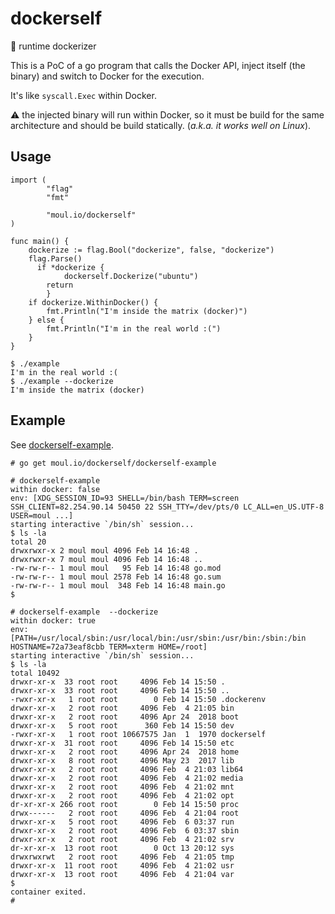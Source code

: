 # dockerself
:whale: runtime dockerizer

This is a PoC of a go program that calls the Docker API, inject itself (the binary) and switch to Docker for the execution.

It's like `syscall.Exec` within Docker.

:warning: the injected binary will run within Docker, so it must be build for the same architecture and should be build statically. (_a.k.a. it works well on Linux_).

## Usage

```golang
import (
        "flag"
        "fmt"

        "moul.io/dockerself"
)

func main() {
    dockerize := flag.Bool("dockerize", false, "dockerize")
    flag.Parse()
	  if *dockerize {
		    dockerself.Dockerize("ubuntu")
        return
		}
    if dockerize.WithinDocker() {
        fmt.Println("I'm inside the matrix (docker)")
    } else {
        fmt.Println("I'm in the real world :(")
    }
}
```

```console
$ ./example
I'm in the real world :(
$ ./example --dockerize
I'm inside the matrix (docker)
```

## Example

See [dockerself-example](./dockerself-example/).

```console
# go get moul.io/dockerself/dockerself-example
```

```console
# dockerself-example
within docker: false
env: [XDG_SESSION_ID=93 SHELL=/bin/bash TERM=screen SSH_CLIENT=82.254.90.14 50450 22 SSH_TTY=/dev/pts/0 LC_ALL=en_US.UTF-8 USER=moul ...]
starting interactive `/bin/sh` session...
$ ls -la
total 20
drwxrwxr-x 2 moul moul 4096 Feb 14 16:48 .
drwxrwxr-x 7 moul moul 4096 Feb 14 16:48 ..
-rw-rw-r-- 1 moul moul   95 Feb 14 16:48 go.mod
-rw-rw-r-- 1 moul moul 2578 Feb 14 16:48 go.sum
-rw-rw-r-- 1 moul moul  348 Feb 14 16:48 main.go
$
```

```console
# dockerself-example  --dockerize
within docker: true
env: [PATH=/usr/local/sbin:/usr/local/bin:/usr/sbin:/usr/bin:/sbin:/bin HOSTNAME=72a73eaf8cbb TERM=xterm HOME=/root]
starting interactive `/bin/sh` session...
$ ls -la
total 10492
drwxr-xr-x  33 root root     4096 Feb 14 15:50 .
drwxr-xr-x  33 root root     4096 Feb 14 15:50 ..
-rwxr-xr-x   1 root root        0 Feb 14 15:50 .dockerenv
drwxr-xr-x   2 root root     4096 Feb  4 21:05 bin
drwxr-xr-x   2 root root     4096 Apr 24  2018 boot
drwxr-xr-x   5 root root      360 Feb 14 15:50 dev
-rwxr-xr-x   1 root root 10667575 Jan  1  1970 dockerself
drwxr-xr-x  31 root root     4096 Feb 14 15:50 etc
drwxr-xr-x   2 root root     4096 Apr 24  2018 home
drwxr-xr-x   8 root root     4096 May 23  2017 lib
drwxr-xr-x   2 root root     4096 Feb  4 21:03 lib64
drwxr-xr-x   2 root root     4096 Feb  4 21:02 media
drwxr-xr-x   2 root root     4096 Feb  4 21:02 mnt
drwxr-xr-x   2 root root     4096 Feb  4 21:02 opt
dr-xr-xr-x 266 root root        0 Feb 14 15:50 proc
drwx------   2 root root     4096 Feb  4 21:04 root
drwxr-xr-x   5 root root     4096 Feb  6 03:37 run
drwxr-xr-x   2 root root     4096 Feb  6 03:37 sbin
drwxr-xr-x   2 root root     4096 Feb  4 21:02 srv
dr-xr-xr-x  13 root root        0 Oct 13 20:12 sys
drwxrwxrwt   2 root root     4096 Feb  4 21:05 tmp
drwxr-xr-x  11 root root     4096 Feb  4 21:02 usr
drwxr-xr-x  13 root root     4096 Feb  4 21:04 var
$
container exited.
#
```

